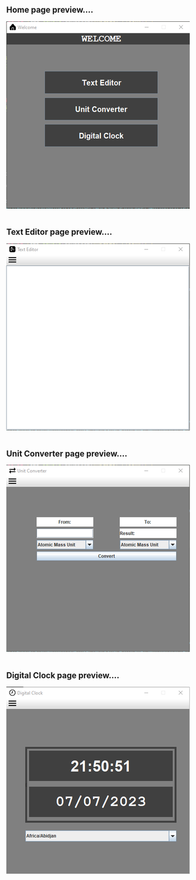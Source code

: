 ## Home page preview....

!["firstPage"](ScreenShots/HomeSc.png "Home Page")
<br/><br/>

## Text Editor page preview....

!["firstPage"](ScreenShots/TextSc.png "Home Page")
<br/><br/>

## Unit Converter page preview....

!["firstPage"](ScreenShots/UnitSc.png "Home Page")
<br/><br/>

## Digital Clock page preview....

!["firstPage"](ScreenShots/CloackSc.png "Home Page")
<br/><br/>
